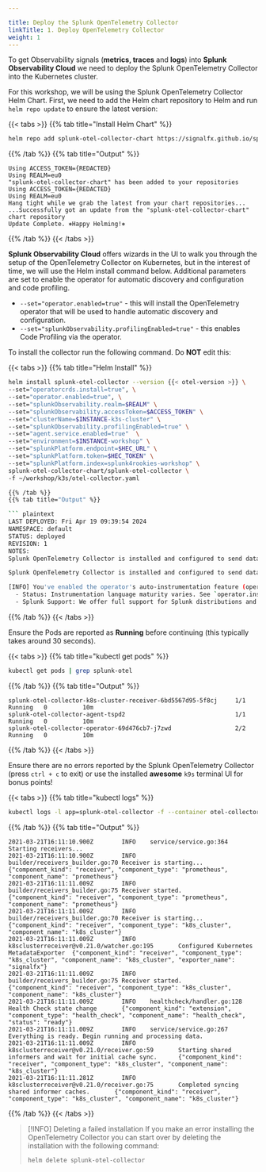 ```yaml
---

title: Deploy the Splunk OpenTelemetry Collector
linkTitle: 1. Deploy OpenTelemetry Collector
weight: 1
---
```


To get Observability signals (**metrics, traces** and **logs**) into **Splunk Observability Cloud** we need to deploy the Splunk OpenTelemetry Collector into the Kubernetes cluster.

For this workshop, we will be using the Splunk OpenTelemetry Collector Helm Chart. First, we need to add the Helm chart repository to Helm and run `helm repo update` to ensure the latest version:

{{< tabs >}}
{{% tab title="Install Helm Chart" %}}

``` bash
helm repo add splunk-otel-collector-chart https://signalfx.github.io/splunk-otel-collector-chart && helm repo update
```

{{% /tab %}}
{{% tab title="Output" %}}

```text
Using ACCESS_TOKEN={REDACTED}
Using REALM=eu0
"splunk-otel-collector-chart" has been added to your repositories
Using ACCESS_TOKEN={REDACTED}
Using REALM=eu0
Hang tight while we grab the latest from your chart repositories...
...Successfully got an update from the "splunk-otel-collector-chart" chart repository
Update Complete. ⎈Happy Helming!⎈
```

{{% /tab %}}
{{< /tabs >}}

**Splunk Observability Cloud** offers wizards in the UI to walk you through the setup of the OpenTelemetry Collector on Kubernetes, but in the interest of time, we will use the Helm install command below. Additional parameters are set to enable the operator for automatic discovery and configuration and code profiling.

* `--set="operator.enabled=true"` - this will install the OpenTelemetry operator that will be used to handle automatic discovery and configuration.
* `--set="splunkObservability.profilingEnabled=true"` - this enables Code Profiling via the operator.

To install the collector run the following command. Do **NOT** edit this:

{{< tabs >}}
{{% tab title="Helm Install" %}}

```bash
helm install splunk-otel-collector --version {{< otel-version >}} \
--set="operatorcrds.install=true", \
--set="operator.enabled=true", \
--set="splunkObservability.realm=$REALM" \
--set="splunkObservability.accessToken=$ACCESS_TOKEN" \
--set="clusterName=$INSTANCE-k3s-cluster" \
--set="splunkObservability.profilingEnabled=true" \
--set="agent.service.enabled=true"  \
--set="environment=$INSTANCE-workshop" \
--set="splunkPlatform.endpoint=$HEC_URL" \
--set="splunkPlatform.token=$HEC_TOKEN" \
--set="splunkPlatform.index=splunk4rookies-workshop" \
splunk-otel-collector-chart/splunk-otel-collector \
-f ~/workshop/k3s/otel-collector.yaml

{{% /tab %}}
{{% tab title="Output" %}}

``` plaintext
LAST DEPLOYED: Fri Apr 19 09:39:54 2024
NAMESPACE: default
STATUS: deployed
REVISION: 1
NOTES:
Splunk OpenTelemetry Collector is installed and configured to send data to Splunk Platform endpoint "https://http-inputs-o11y-workshop-eu0.splunkcloud.com:443/services/collector/event".

Splunk OpenTelemetry Collector is installed and configured to send data to Splunk Observability realm eu0.

[INFO] You've enabled the operator's auto-instrumentation feature (operator.enabled=true)! The operator can automatically instrument Kubernetes hosted applications.
  - Status: Instrumentation language maturity varies. See `operator.instrumentation.spec` and documentation for utilized instrumentation details.
  - Splunk Support: We offer full support for Splunk distributions and best-effort support for native OpenTelemetry distributions of auto-instrumentation libraries.
```

{{% /tab %}}
{{< /tabs >}}

Ensure the Pods are reported as **Running** before continuing (this typically takes around 30 seconds).

{{< tabs >}}
{{% tab title="kubectl get pods" %}}

``` bash
kubectl get pods | grep splunk-otel 
```

{{% /tab %}}
{{% tab title="Output" %}}

``` text
splunk-otel-collector-k8s-cluster-receiver-6bd5567d95-5f8cj     1/1     Running   0          10m
splunk-otel-collector-agent-tspd2                               1/1     Running   0          10m
splunk-otel-collector-operator-69d476cb7-j7zwd                  2/2     Running   0          10m
```

{{% /tab %}}
{{< /tabs >}}

Ensure there are no errors reported by the Splunk OpenTelemetry Collector (press `ctrl + c` to exit) or use the installed **awesome** `k9s` terminal UI for bonus points!

{{< tabs >}}
{{% tab title="kubectl logs" %}}

``` bash
kubectl logs -l app=splunk-otel-collector -f --container otel-collector
```

{{% /tab %}}
{{% tab title="Output" %}}

```text
2021-03-21T16:11:10.900Z        INFO    service/service.go:364  Starting receivers...
2021-03-21T16:11:10.900Z        INFO    builder/receivers_builder.go:70 Receiver is starting... {"component_kind": "receiver", "component_type": "prometheus", "component_name": "prometheus"}
2021-03-21T16:11:11.009Z        INFO    builder/receivers_builder.go:75 Receiver started.       {"component_kind": "receiver", "component_type": "prometheus", "component_name": "prometheus"}
2021-03-21T16:11:11.009Z        INFO    builder/receivers_builder.go:70 Receiver is starting... {"component_kind": "receiver", "component_type": "k8s_cluster", "component_name": "k8s_cluster"}
2021-03-21T16:11:11.009Z        INFO    k8sclusterreceiver@v0.21.0/watcher.go:195       Configured Kubernetes MetadataExporter  {"component_kind": "receiver", "component_type": "k8s_cluster", "component_name": "k8s_cluster", "exporter_name": "signalfx"}
2021-03-21T16:11:11.009Z        INFO    builder/receivers_builder.go:75 Receiver started.       {"component_kind": "receiver", "component_type": "k8s_cluster", "component_name": "k8s_cluster"}
2021-03-21T16:11:11.009Z        INFO    healthcheck/handler.go:128      Health Check state change       {"component_kind": "extension", "component_type": "health_check", "component_name": "health_check", "status": "ready"}
2021-03-21T16:11:11.009Z        INFO    service/service.go:267  Everything is ready. Begin running and processing data.
2021-03-21T16:11:11.009Z        INFO    k8sclusterreceiver@v0.21.0/receiver.go:59       Starting shared informers and wait for initial cache sync.      {"component_kind": "receiver", "component_type": "k8s_cluster", "component_name": "k8s_cluster"}
2021-03-21T16:11:11.281Z        INFO    k8sclusterreceiver@v0.21.0/receiver.go:75       Completed syncing shared informer caches.       {"component_kind": "receiver", "component_type": "k8s_cluster", "component_name": "k8s_cluster"}
```

{{% /tab %}}
{{< /tabs >}}

>[!INFO] Deleting a failed installation
>If you make an error installing the OpenTelemetry Collector you can start over by deleting the
>installation with the following command:
>
>``` bash
>helm delete splunk-otel-collector
>```
